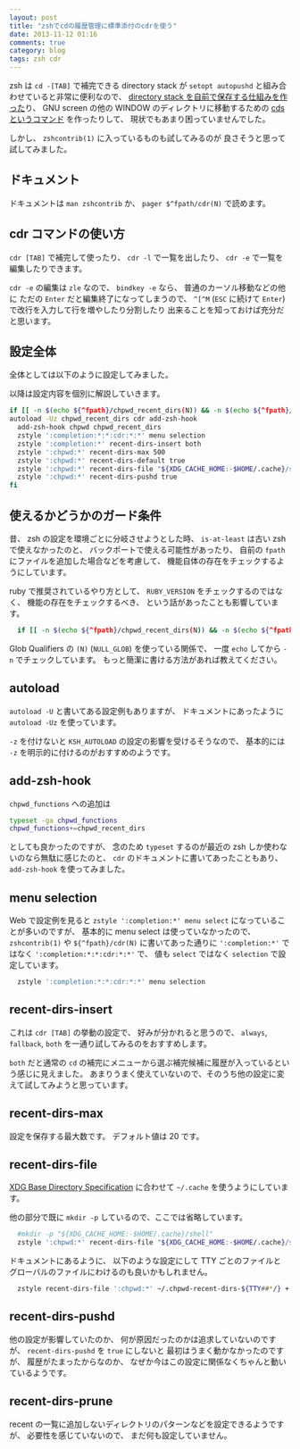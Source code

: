 ```yaml
---
layout: post
title: "zshでcdの履歴管理に標準添付のcdrを使う"
date: 2013-11-12 01:16
comments: true
category: blog
tags: zsh cdr
---
```

zsh は `cd -[TAB]` で補完できる directory stack が
`setopt autopushd` と組み合わせていると非常に便利なので、
[directory stack を自前で保存する仕組みを作った](https://github.com/znz/dot-shell/blob/c197f9e3232e8dca910be4ea4ae555cc60468692/profile.d/50dirstack.zsh)り、
GNU screen の他の WINDOW のディレクトリに移動するための
[cdsというコマンド](https://github.com/znz/dot-shell/blob/523e3adaf9b776f05185acfb24bc19ef5f22c418/profile.d/70cds.zsh)
を作ったりして、
現状でもあまり困っていませんでした。

しかし、 `zshcontrib(1)` に入っているものも試してみるのが
良さそうと思って試してみました。

<!--more-->

## ドキュメント

ドキュメントは
`man zshcontrib` か、
`pager $^fpath/cdr(N)` で読めます。

## cdr コマンドの使い方

`cdr [TAB]` で補完して使ったり、
`cdr -l` で一覧を出したり、
`cdr -e` で一覧を編集したりできます。

`cdr -e` の編集は `zle` なので、
`bindkey -e` なら、
普通のカーソル移動などの他に
ただの `Enter` だと編集終了になってしまうので、
`^[^M` (`ESC` に続けて `Enter`) で改行を入力して行を増やしたり分割したり
出来ることを知っておけば充分だと思います。

## 設定全体

全体としては以下のように設定してみました。

以降は設定内容を個別に解説していきます。

```sh
if [[ -n $(echo ${^fpath}/chpwd_recent_dirs(N)) && -n $(echo ${^fpath}/cdr(N)) ]]; then
autoload -Uz chpwd_recent_dirs cdr add-zsh-hook
  add-zsh-hook chpwd chpwd_recent_dirs
  zstyle ':completion:*:*:cdr:*:*' menu selection
  zstyle ':completion:*' recent-dirs-insert both
  zstyle ':chpwd:*' recent-dirs-max 500
  zstyle ':chpwd:*' recent-dirs-default true
  zstyle ':chpwd:*' recent-dirs-file "${XDG_CACHE_HOME:-$HOME/.cache}/shell/chpwd-recent-dirs"
  zstyle ':chpwd:*' recent-dirs-pushd true
fi
```

## 使えるかどうかのガード条件

昔、
zsh の設定を環境ごとに分岐させようとした時、
`is-at-least` は古い zsh で使えなかったのと、
バックポートで使える可能性があったり、
自前の `fpath` にファイルを追加した場合などを考慮して、
機能自体の存在をチェックするようにしています。

ruby で推奨されているやり方として、
`RUBY_VERSION` をチェックするのではなく、
機能の存在をチェックするべき、
という話があったことも影響しています。

```sh
  if [[ -n $(echo ${^fpath}/chpwd_recent_dirs(N)) && -n $(echo ${^fpath}/cdr(N)) ]]; then
```
Glob Qualifiers の `(N)` (`NULL_GLOB`) を使っている関係で、
一度 `echo` してから `-n` でチェックしています。
もっと簡潔に書ける方法があれば教えてください。

## autoload

`autoload -U`
と書いてある設定例もありますが、
ドキュメントにあったように
`autoload -Uz`
を使っています。

`-z`
を付けないと
`KSH_AUTOLOAD`
の設定の影響を受けるそうなので、
基本的には `-z` を明示的に付けるのがおすすめのようです。

## add-zsh-hook

`chpwd_functions` への追加は

```sh
typeset -ga chpwd_functions
chpwd_functions+=chpwd_recent_dirs
```

としても良かったのですが、
念のため `typeset` するのが最近の zsh しか使わないのなら無駄に感じたのと、
`cdr` のドキュメントに書いてあったこともあり、
`add-zsh-hook`
を使ってみました。

## menu selection

Web で設定例を見ると
`zstyle ':completion:*' menu select`
になっていることが多いのですが、
基本的に menu select は使っていなかったので、
`zshcontrib(1)` や
`${^fpath}/cdr(N)` に書いてあった通りに
`':completion:*'`
ではなく
`':completion:*:*:cdr:*:*'`
で、
値も
`select`
ではなく
`selection`
で設定しています。

```sh
  zstyle ':completion:*:*:cdr:*:*' menu selection
```

## recent-dirs-insert

これは
`cdr [TAB]`
の挙動の設定で、
好みが分かれると思うので、
`always`, `fallback`, `both`
を一通り試してみるのをおすすめします。

`both` だと通常の `cd` の補完にメニューから選ぶ補完候補に履歴が入っているという感じに見えました。
あまりうまく使えていないので、そのうち他の設定に変えて試してみようと思っています。

## recent-dirs-max

設定を保存する最大数です。
デフォルト値は 20 です。

## recent-dirs-file

[XDG Base Directory Specification](http://standards.freedesktop.org/basedir-spec/latest/index.html)
に合わせて `~/.cache` を使うようにしています。

他の部分で既に `mkdir -p` しているので、ここでは省略しています。

```sh
  #mkdir -p "${XDG_CACHE_HOME:-$HOME/.cache}/shell"
  zstyle ':chpwd:*' recent-dirs-file "${XDG_CACHE_HOME:-$HOME/.cache}/shell/chpwd-recent-dirs"
```

ドキュメントにあるように、
以下のような設定にして TTY ごとのファイルと
グローバルのファイルにわけるのも良いかもしれません。

```sh
  zstyle recent-dirs-file ':chpwd:*' ~/.chpwd-recent-dirs-${TTY##*/} +
```

## recent-dirs-pushd

他の設定が影響していたのか、
何が原因だったのかは追求していないのですが、
`recent-dirs-pushd` を `true` にしないと
最初はうまく動かなかったのですが、
履歴がたまったからなのか、
なぜか今はこの設定に関係なくちゃんと動いているようです。

## recent-dirs-prune

recent の一覧に追加しないディレクトリのパターンなどを設定できるようですが、
必要性を感じていないので、
まだ何も設定していません。
